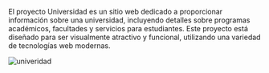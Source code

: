 
El proyecto Universidad es un sitio web dedicado a proporcionar información sobre una universidad, incluyendo detalles sobre programas académicos, facultades y servicios para estudiantes. Este proyecto está diseñado para ser visualmente atractivo y funcional, utilizando una variedad de tecnologías web modernas.

![univeridad](https://github.com/user-attachments/assets/7c27b66f-5751-4862-9d7b-28a94de97cba)
